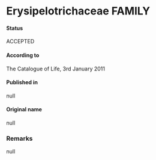 Erysipelotrichaceae FAMILY
=======

#### Status
ACCEPTED

#### According to
The Catalogue of Life, 3rd January 2011

#### Published in
null

#### Original name
null

### Remarks
null